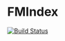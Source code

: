 # FMIndex

[![Build Status](https://travis-ci.org/bicycle1885/FMIndex.jl.svg?branch=master)](https://travis-ci.org/bicycle1885/FMIndex.jl)
